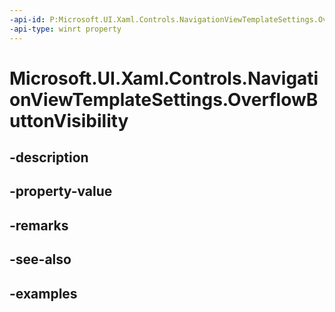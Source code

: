 ```yaml
---
-api-id: P:Microsoft.UI.Xaml.Controls.NavigationViewTemplateSettings.OverflowButtonVisibility
-api-type: winrt property
---
```


<!-- Property syntax.
public Visibility OverflowButtonVisibility { get; }
-->

# Microsoft.UI.Xaml.Controls.NavigationViewTemplateSettings.OverflowButtonVisibility

## -description

## -property-value

## -remarks

## -see-also

## -examples


